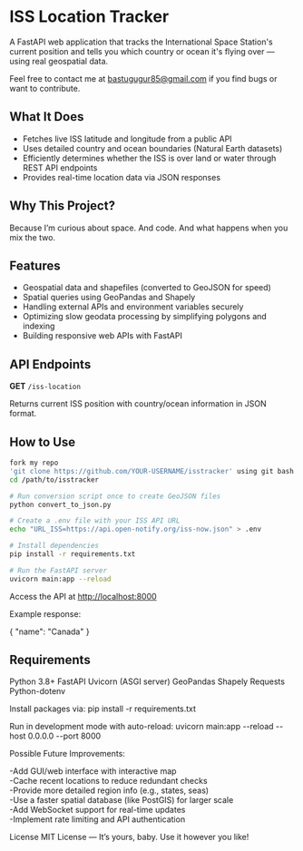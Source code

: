 # ISS Location Tracker

A FastAPI web application that tracks the International Space Station's current position and tells you which country or ocean it's flying over — using real geospatial data.

Feel free to contact me at bastugugur85@gmail.com if you find bugs or want to contribute.

## What It Does

- Fetches live ISS latitude and longitude from a public API
- Uses detailed country and ocean boundaries (Natural Earth datasets)
- Efficiently determines whether the ISS is over land or water through REST API endpoints
- Provides real-time location data via JSON responses

## Why This Project?

Because I’m curious about space. And code. And what happens when you mix the two.

## Features

- Geospatial data and shapefiles (converted to GeoJSON for speed)
- Spatial queries using GeoPandas and Shapely
- Handling external APIs and environment variables securely
- Optimizing slow geodata processing by simplifying polygons and indexing
- Building responsive web APIs with FastAPI

## API Endpoints

**GET** `/iss-location`

Returns current ISS position with country/ocean information in JSON format.

## How to Use

```bash
fork my repo
'git clone https://github.com/YOUR-USERNAME/isstracker' using git bash
cd /path/to/isstracker

# Run conversion script once to create GeoJSON files
python convert_to_json.py

# Create a .env file with your ISS API URL
echo "URL_ISS=https://api.open-notify.org/iss-now.json" > .env

# Install dependencies
pip install -r requirements.txt

# Run the FastAPI server
uvicorn main:app --reload
```

Access the API at [http://localhost:8000](http://localhost:8000/docs)


Example response:

{
  "name": "Canada"
}

## Requirements
Python 3.8+
FastAPI
Uvicorn (ASGI server)
GeoPandas
Shapely
Requests
Python-dotenv

Install packages via:
pip install -r requirements.txt

Run in development mode with auto-reload:
uvicorn main:app --reload --host 0.0.0.0 --port 8000

Possible Future Improvements:

-Add GUI/web interface with interactive map<br>
-Cache recent locations to reduce redundant checks<br>
-Provide more detailed region info (e.g., states, seas)<br>
-Use a faster spatial database (like PostGIS) for larger scale<br>
-Add WebSocket support for real-time updates<br>
-Implement rate limiting and API authentication<br>

License
MIT License — It’s yours, baby. Use it however you like!

